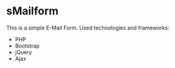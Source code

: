 <h1>sMailform</h1>

This is a simple E-Mail Form.
Used technologies and frameworks:
<ul>
    <li>PHP</li>
    <li>Bootstrap</li>
    <li>jQuery</li>
    <li>Ajax</li>
</ul>